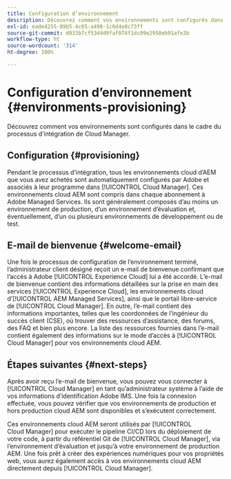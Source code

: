 ```yaml
---
title: Configuration d’environnement
description: Découvrez comment vos environnements sont configurés dans le cadre du processus d’intégration de Cloud Manager.
exl-id: eade4255-89b5-4c65-a498-1c6d4e8c73ff
source-git-commit: d033b7cf53d4d9faf074f1dc09e2958eb91afe3b
workflow-type: ht
source-wordcount: '314'
ht-degree: 100%

---
```



# Configuration d’environnement {#environments-provisioning}

Découvrez comment vos environnements sont configurés dans le cadre du processus d’intégration de Cloud Manager.

## Configuration {#provisioning}

Pendant le processus d’intégration, tous les environnements cloud d’AEM que vous avez achetés sont automatiquement configurés par Adobe et associés à leur programme dans [!UICONTROL Cloud Manager]. Ces environnements cloud AEM sont compris dans chaque abonnement à Adobe Managed Services. Ils sont généralement composés d’au moins un environnement de production, d’un environnement d’évaluation et, éventuellement, d’un ou plusieurs environnements de développement ou de test.

## E-mail de bienvenue {#welcome-email}

Une fois le processus de configuration de l’environnement terminé, l’administrateur client désigné reçoit un e-mail de bienvenue confirmant que l’accès à Adobe [!UICONTROL Experience Cloud] lui a été accordé. L’e-mail de bienvenue contient des informations détaillées sur la prise en main des services [!UICONTROL Experience Cloud], les environnements cloud d’[!UICONTROL AEM Managed Services], ainsi que le portail libre-service de [!UICONTROL Cloud Manager]. En outre, l’e-mail contient des informations importantes, telles que les coordonnées de l’ingénieur du succès client (CSE), où trouver des ressources d’assistance, des forums, des FAQ et bien plus encore. La liste des ressources fournies dans l’e-mail contient également des informations sur le mode d’accès à [!UICONTROL Cloud Manager] pour vos environnements cloud AEM.

## Étapes suivantes {#next-steps}

Après avoir reçu l’e-mail de bienvenue, vous pouvez vous connecter à [!UICONTROL Cloud Manager] en tant qu’administrateur système à l’aide de vos informations d’identification Adobe IMS. Une fois la connexion effectuée, vous pouvez vérifier que vos environnements de production et hors production cloud AEM sont disponibles et s’exécutent correctement.

Ces environnements cloud AEM seront utilisés par [!UICONTROL Cloud Manager] pour exécuter le pipeline CI/CD lors du déploiement de votre code, à partir du référentiel Git de [!UICONTROL Cloud Manager], via l’environnement d’évaluation et jusqu’à votre environnement de production AEM. Une fois prêt à créer des expériences numériques pour vos propriétés web, vous aurez également accès à vos environnements cloud AEM directement depuis [!UICONTROL Cloud Manager].
